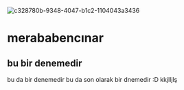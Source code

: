 ![c328780b-9348-4047-b1c2-1104043a3436](https://user-images.githubusercontent.com/61086421/235379830-cd3a84f3-b5f0-408e-b4fa-26f55f8943f7.jpg)

# merababencınar
## bu bir denemedir
bu da bir denemedir
bu da son olarak bir dnemedir :D
kkjlljlş
